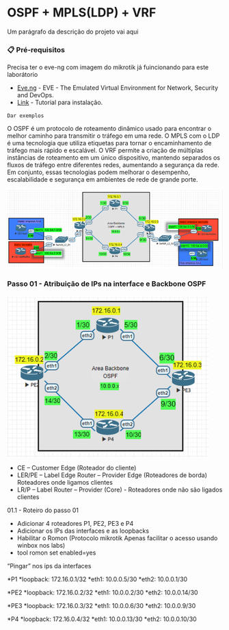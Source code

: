 # OSPF + MPLS(LDP) + VRF

Um parágrafo da descrição do projeto vai aqui

### 📋 Pré-requisitos

Precisa ter o eve-ng com imagem do mikrotik já fuincionando para este laborátorio

* [Eve.ng](https://www.eve-ng.net/) - EVE - The Emulated Virtual Environment for Network, Security and DevOps.
* [Link](https://www.youtube.com/watch?v=cj3qsNsBd2A) - Tutorial para instalação. 

```
Dar exemplos
```
O OSPF é um protocolo de roteamento dinâmico usado para encontrar o melhor caminho para transmitir o tráfego em uma rede. O MPLS com o LDP é uma tecnologia que utiliza etiquetas para tornar o encaminhamento de tráfego mais rápido e escalável. O VRF permite a criação de múltiplas instâncias de roteamento em um único dispositivo, mantendo separados os fluxos de tráfego entre diferentes redes, aumentando a segurança da rede. Em conjunto, essas tecnologias podem melhorar o desempenho, escalabilidade e segurança em ambientes de rede de grande porte.

![Laborátorio completo](https://github.com/ledsonsb/lab_ospf_mpls_ibgp_vrf_mikrotik/blob/main/_imagens/lab_completo.PNG)

### Passo 01 - Atribuição de IPs na interface e Backbone OSPF

![Backbone OSPF](https://github.com/ledsonsb/lab_ospf_mpls_ibgp_vrf_mikrotik/blob/main/_imagens/passo01.PNG)

* CE – Customer Edge (Roteador do cliente)
* LER/PE – Label Edge Router – Provider Edge (Roteadores de borda) Roteadores onde ligamos clientes
* LR/P – Label Router – Provider (Core) - Roteadores onde não são ligados clientes

01.1 - Roteiro do passo 01

* Adicionar 4 roteadores P1, PE2, PE3 e P4
* Adicionar os IPs das interfaces e as loopbacks
* Habilitar o Romon (Protocolo mikrotik Apenas facilitar o acesso usando winbox nos labs) 
* tool romon set enabled=yes

“Pingar” nos ips da interfaces

*P1
*loopback: 172.16.0.1/32
*eth1: 10.0.0.5/30
*eth2: 10.0.0.1/30

*PE2
*loopback: 172.16.0.2/32
*eth1: 10.0.0.2/30
*eth2: 10.0.0.14/30

*PE3
*loopback: 172.16.0.3/32
*eth1: 10.0.0.6/30
*eth2: 10.0.0.9/30

*P4
*loopback: 172.16.0.4/32
*eth1: 10.0.0.13/30
*eth2: 10.0.0.10/30



